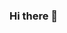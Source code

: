 ### Hi there 👋

<!--
**johngitahi/johngitahi** is a ✨ _special_ ✨ repository because its `README.md` (this file) appears on your GitHub profile.

Here are some ideas to get you started:

- 🔭 I’m currently working on building scalable web applications.
- 🌱 I’m currently learning Javascript and C++.
- 👯 I’m looking to collaborate on edtech and any ML projects.
- 🤔 I’m looking for help with Nodejs and Machine Learning
